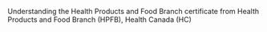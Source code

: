Understanding the Health Products and Food Branch certificate from Health Products and Food Branch (HPFB), Health Canada (HC)
